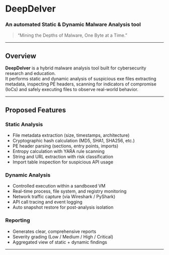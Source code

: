 # DeepDelver  
### An automated Static & Dynamic Malware Analysis tool  

> “Mining the Depths of Malware, One Byte at a Time.”

---

## Overview  

**DeepDelver** is a hybrid malware analysis tool built for cybersecurity research and education.  
It performs static and dynamic analysis of suspicious exe files extracting metadata, inspecting PE headers, scanning for indicators of compromise (IoCs) and safely executing files to observe real-world behavior.  

---

## Proposed Features  

### Static Analysis  
- File metadata extraction (size, timestamps, architecture)  
- Cryptographic hash calculation (MD5, SHA1, SHA256, etc.)  
- PE header parsing (sections, entry points, imports)  
- Entropy calculation with YARA rule scanning  
- String and URL extraction with risk classification  
- Import table inspection for suspicious API usage  

### Dynamic Analysis  
- Controlled execution within a sandboxed VM  
- Real-time process, file system, and registry monitoring  
- Network traffic capture (via Wireshark / PyShark)  
- API call tracing and event logging  
- Auto snapshot restore for post-analysis isolation  

### Reporting  
- Generates clear, comprehensive reports 
- Severity grading (Low / Medium / High / Critical)  
- Aggregated view of static + dynamic findings  

---

